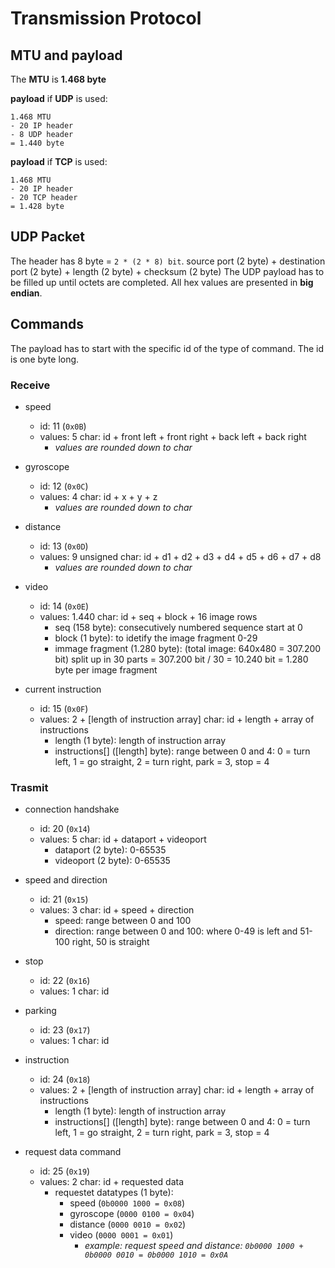 # Transmission Protocol
## MTU and payload
The __MTU__ is __1.468 byte__


__payload__ if __UDP__ is used:
```
1.468 MTU
- 20 IP header
- 8 UDP header
= 1.440 byte
```


__payload__ if __TCP__ is used:
```
1.468 MTU
- 20 IP header
- 20 TCP header
= 1.428 byte
```

## UDP Packet
The header has 8 byte = `2 * (2 * 8) bit`. source port (2 byte) + destination port (2 byte) + length (2 byte) + checksum (2 byte)
The UDP payload has to be filled up until octets are completed. All hex values are presented in __big endian__.


## Commands
The payload has to start with the specific id of the type of command. The id is one byte long. 

### Receive
* speed 
	* id: 11 (`0x0B`)
	* values: 5 char: id + front left + front right + back left + back right
		* <i>values are rounded down to char</i>

* gyroscope
	* id: 12 (`0x0C`)
	* values: 4 char: id + x + y + z
		* <i>values are rounded down to char</i>

* distance
	* id: 13 (`0x0D`)
	* values: 9 unsigned char: id + d1 + d2 + d3 + d4 + d5 + d6 + d7 + d8
		* <i>values are rounded down to char</i>

* video
	* id: 14 (`0x0E`)
	* values: 1.440 char: id + seq + block + 16 image rows
		* seq (158 byte): consecutively numbered sequence start at 0
		* block (1 byte): to idetify the image fragment 0-29 
		* immage fragment (1.280 byte): (total image: 640x480 = 307.200 bit) split up in 30 parts = 307.200 bit / 30 = 10.240 bit = 1.280 byte per image fragment

* current instruction
	* id: 15 (`0x0F`)
	* values: 2 + [length of instruction array] char: id + length + array of instructions
		* length (1 byte): length of instruction array
		* instructions[] ([length] byte): range between 0 and 4: 0 = turn left, 1 = go straight, 2 = turn right, park = 3, stop = 4

### Trasmit
* connection handshake
	* id: 20 (`0x14`)
	* values: 5 char: id + dataport + videoport
		* dataport (2 byte): 0-65535
		* videoport (2 byte): 0-65535 

* speed and direction
	* id: 21 (`0x15`)
	* values: 3 char: id + speed + direction
		* speed: range between 0 and 100
		* direction: range between 0 and 100: where 0-49 is left and 51-100 right, 50 is straight

* stop
	* id: 22 (`0x16`)
	* values: 1 char: id

* parking
	* id: 23 (`0x17`)
	* values: 1 char: id

* instruction
	* id: 24 (`0x18`)
	* values: 2 + [length of instruction array] char: id + length + array of instructions
		* length (1 byte): length of instruction array
		* instructions[] ([length] byte): range between 0 and 4: 0 = turn left, 1 = go straight, 2 = turn right, park = 3, stop = 4

* request data command
	* id: 25 (`0x19`)
	* values: 2 char: id + requested data
		* requestet datatypes (1 byte):
			* speed (`0b0000 1000 = 0x08`)
			* gyroscope (`0000 0100 = 0x04`)
			* distance (`0000 0010 = 0x02`)
			* video (`0000 0001 = 0x01`)
				* <i>example: request speed and distance: ```0b0000 1000 + 0b0000 0010 = 0b0000 1010 = 0x0A```</i>
